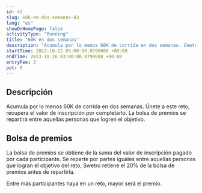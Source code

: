 ```yaml
---
id: 43
slug: 60k-en-dos-semanas-43
lang: "es"
showOnHomePage: false
activityType: "Running"
title: "60K en dos semanas"
description: "Acumula por lo menos 60K de corrida en dos semanas. Únete a este reto, recupera el valor de inscripción por completarlo. La bolsa de premios se repartirá entre aquellas personas que logren el objetivo."
startTime: 2023-10-12 05:00:00.0790000 +00:00
endTime: 2023-10-26 03:00:00.0790000 +00:00
entryFee: 3
pot: 0
---
```


## Descripción

Acumula por lo menos 60K de corrida en dos semanas. Únete a este reto, recupera el valor de inscripción por completarlo. La bolsa de premios se repartirá entre aquellas personas que logren el objetivo.

## Bolsa de premios

La bolsa de premios se obtiene de la suma del valor de inscripción pagado por cada participante. Se reparte por partes iguales entre aquellas personas que logran el objetivo del reto, Swetro retiene el 20% de la bolsa de premios antes de repartirla.

Entre más participantes haya en un reto, mayor será el premio.
